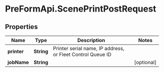# PreFormApi.ScenePrintPostRequest

## Properties

Name | Type | Description | Notes
------------ | ------------- | ------------- | -------------
**printer** | **String** | Printer serial name, IP address, or Fleet Control Queue ID | 
**jobName** | **String** |  | [optional] 


